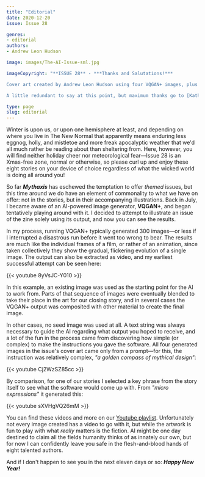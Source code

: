 ```yaml
---
title: "Editorial"
date: 2020-12-20
issue: Issue 28

genres:
- editorial
authors:
- Andrew Leon Hudson

image: images/The-AI-Issue-sml.jpg

imageCopyright: "**ISSUE 28** - ***Thanks and Salutations!***

Cover art created by Andrew Leon Hudson using four VQGAN+ images, plus the compass by [Fourleaflovers](https://depositphotos.com/64218559/stock-illustration-vector-vintage-compass-rose.html).

A little redundant to say at this point, but maximum thanks go to [Katherine Crowson](https://twitter.com/RiversHaveWings), creator of the VQGAN+ version used, as well as to [Adverb](https://twitter.com/advadnoun) who originated the approach of combining VQGAN and CLIP, and [@somewheresy](https://twitter.com/somewheresy) who translated the original Spanish-language notebook to English."

type: page
slug: editorial
---
```


Winter is upon us, or upon one hemisphere at least, and depending on where you live in The New Normal that apparently means enduring less eggnog, holly, and mistletoe and more freak apocalyptic weather that we'd all much rather be reading about than sheltering from. Here, however, you will find neither holiday cheer nor meteorological fear—Issue 28 is an Xmas-free zone, normal or otherwise, so please curl up and enjoy these eight stories on your device of choice regardless of what the wicked world is doing all around you!

So far ***Mythaxis*** has eschewed the temptation to offer *themed* issues, but this time around we do have an element of commonality to what we have on offer: not in the stories, but in their accompanying illustrations. Back in July, I became aware of an AI-powered image generator, **VQGAN+**, and began tentatively playing around with it. I decided to attempt to illustrate an issue of the zine solely using its output, and now you can see the results.

In my process, running VQGAN+ typically generated 300 images—or less if I interrupted a disastrous run before it went too wrong to bear. The results are much like the individual frames of a film, or rather of an animation, since taken collectively they show the gradual, flickering evolution of a single image.  The output can also be extracted as video, and my earliest successful attempt can be seen here: 

{{< youtube 8yVsJC-Y010 >}}

In this example, an existing image was used as the starting point for the AI to work from. Parts of that sequence of images were eventually blended to take their place in the art for our closing story, and in several cases the VQGAN+ output was composited with other material to create the final image. 

In other cases, no seed image was used at all. A text string was always necessary to guide the AI regarding what output you hoped to receive, and a lot of the fun in the process came from discovering how simple (or complex) to make the instructions you gave the software. All four generated images in the issue's cover art came only from a prompt—for this, the instruction was relatively complex, *"a golden compass of mythical design"*:

{{< youtube Cj2WzSZ85cc >}}

By comparison, for one of our stories I selected a key phrase from the story itself to see what the software would come up with. From *"micro expressions"* it generated this:

{{< youtube sXVHgVQ26mM >}}

You can find these videos and more on our [Youtube playlist](https://www.youtube.com/playlist?list=PLSLPpaSSw2pFaWFKcZIQTez_vP_Kv0p9o). Unfortunately not every image created has a video to go with it, but while the artwork is fun to play with what *really* matters is the fiction. AI might be one day destined to claim all the fields humanity thinks of as innately our own, but for now I can confidently leave you safe in the flesh-and-blood hands of eight talented authors.

And if I don't happen to see you in the next eleven days or so: ***Happy New Year!***
